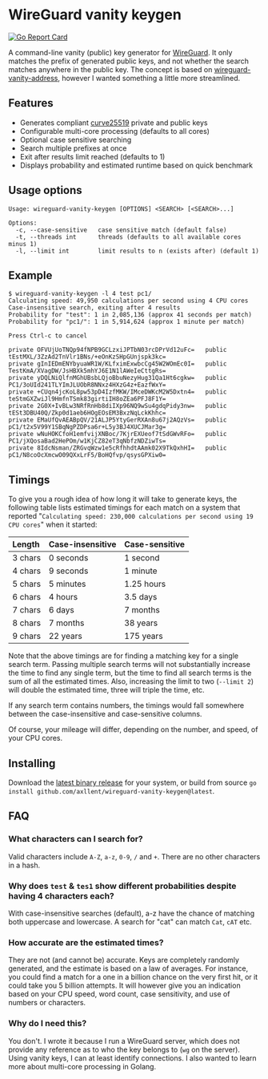 # WireGuard vanity keygen

[![Go Report Card](https://goreportcard.com/badge/github.com/axllent/wireguard-vanity-keygen)](https://goreportcard.com/report/github.com/axllent/wireguard-vanity-keygen)

A command-line vanity (public) key generator for [WireGuard](https://www.wireguard.com/). It only matches the prefix of generated public keys, and not whether the search matches anywhere in the public key. The concept is based on [wireguard-vanity-address](https://github.com/warner/wireguard-vanity-address), however I wanted something a little more streamlined.


## Features

- Generates compliant [curve25519](https://cr.yp.to/ecdh.html) private and public keys
- Configurable multi-core processing (defaults to all cores)
- Optional case sensitive searching
- Search multiple prefixes at once
- Exit after results limit reached (defaults to 1)
- Displays probability and estimated runtime based on quick benchmark


## Usage options

```
Usage: wireguard-vanity-keygen [OPTIONS] <SEARCH> [<SEARCH>...]

Options:
  -c, --case-sensitive   case sensitive match (default false)
  -t, --threads int      threads (defaults to all available cores minus 1)
  -l, --limit int        limit results to n (exists after) (default 1)
```


## Example

```
$ wireguard-vanity-keygen -l 4 test pc1/ 
Calculating speed: 49,950 calculations per second using 4 CPU cores
Case-insensitive search, exiting after 4 results
Probability for "test": 1 in 2,085,136 (approx 41 seconds per match)
Probability for "pc1/": 1 in 5,914,624 (approx 1 minute per match)

Press Ctrl-c to cancel

private OFVUjUoTNQp94fNPB9GCLzxiJPTbN03rcDPrVd12uFc=   public tEstMXL/3ZzAd2TnVlr1BNs/+eOnKzSHpGUnjspk3kc=
private gInIEDmENYbyuaWR1W/KLfximExwbcCg45W2WOmEc0I=   public TestKmA/XVagDW/JsHBXk5mhYJ6E1N1lAWeIeCttgRs=
private yDQLNiQlfnMGhUBsbLQjoBbuNezyHug31Qa1Ht6cgkw=   public PC1/3oUId241TLYImJLUObR8NNxz4HXzG4z+EazfWxY=
private +CUqn4jcKoL8pw53pD4IzfMKW/IMceDWKcM2W5Dxtn4=   public teStmGXZwiJl9HmfnTSmk83girtiIH8oZEa6PFJ8F1Y=
private 2G0X+IvBLw3NRfRnHb8diIXp96NQ9wSu4gdqPidy3nw=   public tESt3DBU40Q/Zkp0d1aeb6HOgEOsEM3BxzNqLckKhhc=
private EMaUfQvAEABpQV/21ALJP5YtyGerRXAn8u67j2AQzVs=   public pC1/t2x5V99Y1SBqNgPZDPsa6r+L5y3BJ4XUCJMar3g=
private wNuHOKCfoH1emfvijXNBoc/7KjrEXUeof7tSdGWvRFo=   public PC1/jXQosaBad2HePOm/w1KjCZ82eT3qNbfzNDZiwTs=
private 8IdcNsman/ZRGvqWzw1e5cRfhhdtAAmk02X9TkQxhHI=   public pC1/N8coOcXmcwO09QXxLrF5/BoHQfvp/qsysGPXiw0=
```


## Timings

To give you a rough idea of how long it will take to generate keys, the following table lists
estimated timings for each match on a system that reported  "`Calculating speed: 230,000 calculations per second using 19 CPU cores`" when it started:

| Length  | Case-insensitive | Case-sensitive |
| :------ | :--------------- | :------------- |
| 3 chars | 0 seconds        | 1 second       |
| 4 chars | 9 seconds        | 1 minute       |
| 5 chars | 5 minutes        | 1.25 hours     |
| 6 chars | 4 hours          | 3.5 days       |
| 7 chars | 6 days           | 7 months       |
| 8 chars | 7 months         | 38 years       |
| 9 chars | 22 years         | 175 years      |

Note that the above timings are for finding a matching key for a single search term.
Passing multiple search terms will not substantially increase the time to find any single term, but the time to find
all search terms is the sum of all the estimated times.
Also, increasing the limit to two (`--limit 2`) will double the estimated time, three will triple the time, etc.

If any search term contains numbers, the timings would fall somewhere between the case-insensitive and case-sensitive columns.

Of course, your mileage will differ, depending on the number, and speed, of your CPU cores.

## Installing

Download the [latest binary release](https://github.com/axllent/wireguard-vanity-keygen/releases/latest) for your system, 
or build from source `go install github.com/axllent/wireguard-vanity-keygen@latest`.


## FAQ

### What characters can I search for?

Valid characters include `A-Z`, `a-z`, `0-9`, `/` and `+`. There are no other characters in a hash.


### Why does `test` & `tes1` show different probabilities despite having 4 characters each?

With case-insensitive searches (default), a-z have the chance of matching both uppercase and lowercase. A search for "cat" can match `Cat`, `cAT` etc.


### How accurate are the estimated times?

They are not (and cannot be) accurate. Keys are completely randomly generated, and the estimate is based on a law of averages. For instance, you could find a match for a one in a billion chance on the very first hit, or it could take you 5 billion attempts. It will however give you an indication based on your CPU speed, word count, case sensitivity, and use of numbers or characters.


### Why do I need this?

You don't. I wrote it because I run a WireGuard server, which does not provide any reference as to who the key belongs to (`wg` on the server). Using vanity keys, I can at least identify connections. I also wanted to learn more about multi-core processing in Golang.
